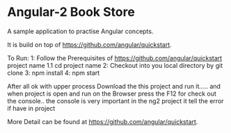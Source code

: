 # Angular-2 Book Store

A sample application to practise Angular concepts.

It is build on top of https://github.com/angular/quickstart.

To Run:
	1: 	Follow the Prerequisites of https://github.com/angular/quickstart project name
  1.1 cd project name
	2: 	Checkout into you local directory by git clone
	3: 	npm install
	4: 	npm start

After all ok with upper process Download the this project and run it.....
and when project is open and run on the Browser press the F12 for check out the console..
the console is very important in the ng2 project it tell the error if have in project
	
More Detail can be found at https://github.com/angular/quickstart.
